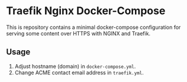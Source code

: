 # Traefik Nginx Docker-Compose

This is repository contains a minimal docker-compose configuration for serving some content over HTTPS with NGINX and Traefik.

## Usage

1. Adjust hostname (domain) in `docker-compose.yml`.
1. Change ACME contact email address in `traefik.yml`.